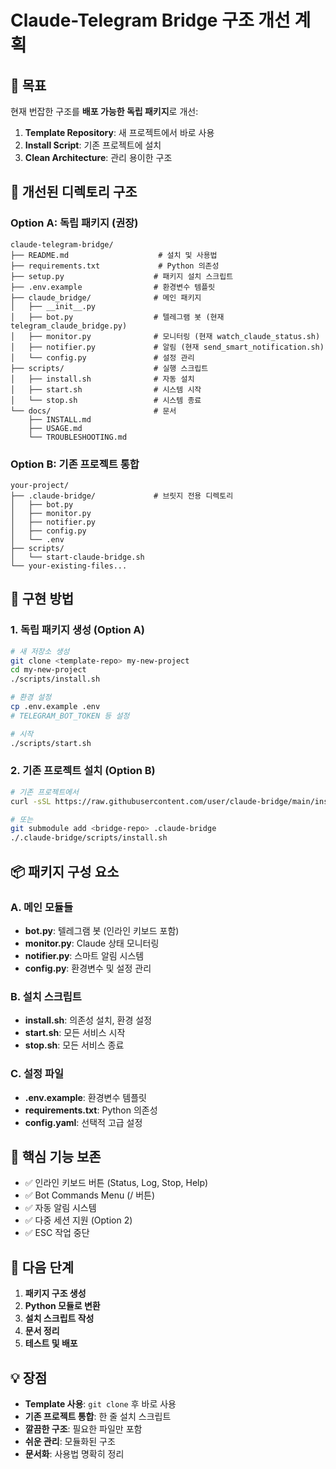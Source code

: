 # Claude-Telegram Bridge 구조 개선 계획

## 🎯 목표
현재 번잡한 구조를 **배포 가능한 독립 패키지**로 개선:
1. **Template Repository**: 새 프로젝트에서 바로 사용
2. **Install Script**: 기존 프로젝트에 설치
3. **Clean Architecture**: 관리 용이한 구조

## 📁 **개선된 디렉토리 구조**

### Option A: 독립 패키지 (권장)
```
claude-telegram-bridge/
├── README.md                    # 설치 및 사용법
├── requirements.txt             # Python 의존성
├── setup.py                    # 패키지 설치 스크립트
├── .env.example                # 환경변수 템플릿
├── claude_bridge/              # 메인 패키지
│   ├── __init__.py
│   ├── bot.py                  # 텔레그램 봇 (현재 telegram_claude_bridge.py)
│   ├── monitor.py              # 모니터링 (현재 watch_claude_status.sh)
│   ├── notifier.py             # 알림 (현재 send_smart_notification.sh)
│   └── config.py               # 설정 관리
├── scripts/                    # 실행 스크립트
│   ├── install.sh              # 자동 설치
│   ├── start.sh                # 시스템 시작
│   └── stop.sh                 # 시스템 종료
└── docs/                       # 문서
    ├── INSTALL.md
    ├── USAGE.md
    └── TROUBLESHOOTING.md
```

### Option B: 기존 프로젝트 통합
```
your-project/
├── .claude-bridge/             # 브릿지 전용 디렉토리
│   ├── bot.py
│   ├── monitor.py
│   ├── notifier.py
│   ├── config.py
│   └── .env
├── scripts/
│   └── start-claude-bridge.sh
└── your-existing-files...
```

## 🚀 **구현 방법**

### 1. **독립 패키지 생성 (Option A)**
```bash
# 새 저장소 생성
git clone <template-repo> my-new-project
cd my-new-project
./scripts/install.sh

# 환경 설정
cp .env.example .env
# TELEGRAM_BOT_TOKEN 등 설정

# 시작
./scripts/start.sh
```

### 2. **기존 프로젝트 설치 (Option B)**
```bash
# 기존 프로젝트에서
curl -sSL https://raw.githubusercontent.com/user/claude-bridge/main/install.sh | bash

# 또는
git submodule add <bridge-repo> .claude-bridge
./.claude-bridge/scripts/install.sh
```

## 📦 **패키지 구성 요소**

### A. 메인 모듈들
- **bot.py**: 텔레그램 봇 (인라인 키보드 포함)
- **monitor.py**: Claude 상태 모니터링
- **notifier.py**: 스마트 알림 시스템
- **config.py**: 환경변수 및 설정 관리

### B. 설치 스크립트
- **install.sh**: 의존성 설치, 환경 설정
- **start.sh**: 모든 서비스 시작
- **stop.sh**: 모든 서비스 종료

### C. 설정 파일
- **.env.example**: 환경변수 템플릿
- **requirements.txt**: Python 의존성
- **config.yaml**: 선택적 고급 설정

## 🔧 **핵심 기능 보존**
- ✅ 인라인 키보드 버튼 (Status, Log, Stop, Help)
- ✅ Bot Commands Menu (/ 버튼)
- ✅ 자동 알림 시스템
- ✅ 다중 세션 지원 (Option 2)
- ✅ ESC 작업 중단

## 📝 **다음 단계**
1. **패키지 구조 생성**
2. **Python 모듈로 변환**
3. **설치 스크립트 작성**
4. **문서 정리**
5. **테스트 및 배포**

## 💡 **장점**
- **Template 사용**: `git clone` 후 바로 사용
- **기존 프로젝트 통합**: 한 줄 설치 스크립트
- **깔끔한 구조**: 필요한 파일만 포함
- **쉬운 관리**: 모듈화된 구조
- **문서화**: 사용법 명확히 정리